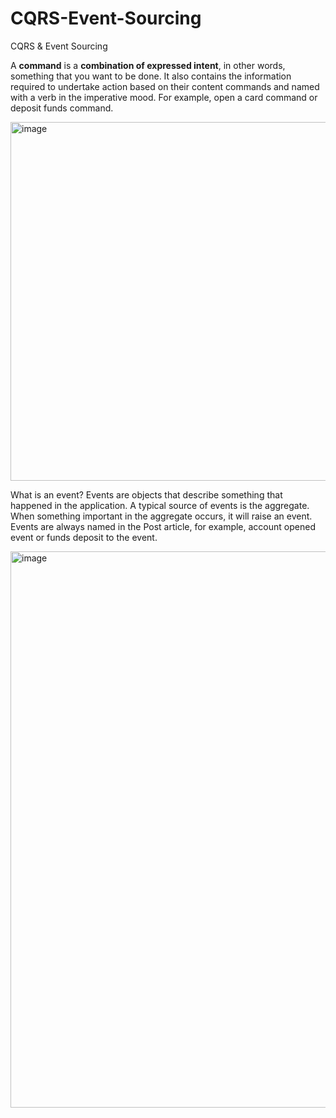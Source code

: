 # CQRS-Event-Sourcing
CQRS &amp; Event Sourcing

A **command** is a **combination of expressed intent**, in other words, something that you want to be done. It also contains the information required to undertake action based on their content commands and named with a verb in the imperative mood. For example, open a card command or deposit funds command.

<img width="574" alt="image" src="https://user-images.githubusercontent.com/18284842/226103647-0a0aea06-b638-4100-9c3f-31dd04e0bd02.png">

What is an event?
Events are objects that describe something that happened in the application. A typical source of events is the aggregate. When something important in the aggregate occurs, it will raise an event.
Events are always named in the Post article, for example, account opened event or funds deposit to the event.

<img width="890" alt="image" src="https://user-images.githubusercontent.com/18284842/226104839-36978267-5d2b-4930-b811-351ea83d1e5a.png">
